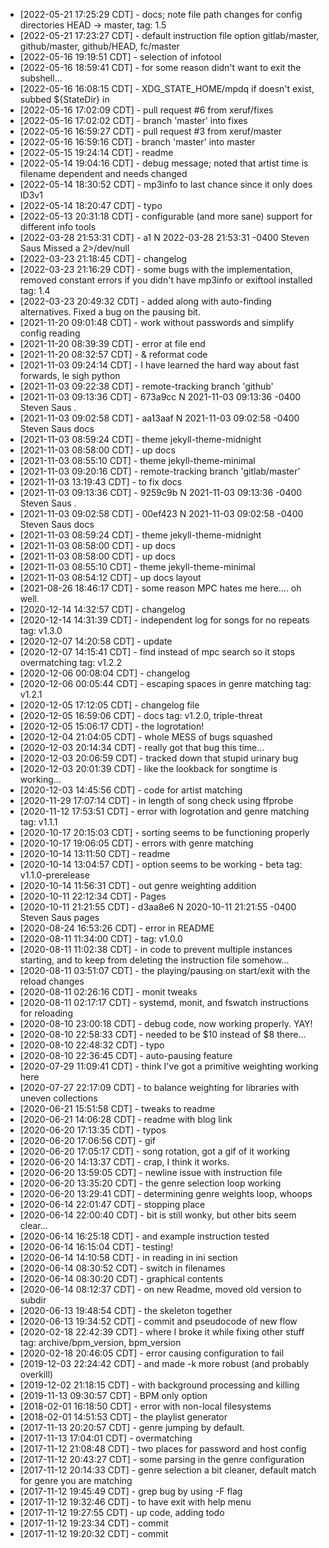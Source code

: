 * [2022-05-21 17:25:29 CDT] - docs; note file path changes for config directories HEAD -> master, tag: 1.5
* [2022-05-21 17:23:27 CDT] - default instruction file option gitlab/master, github/master, github/HEAD, fc/master
* [2022-05-16 19:19:51 CDT] - selection of infotool
* [2022-05-16 18:59:41 CDT] - for some reason didn't want to exit the subshell...
* [2022-05-16 16:08:15 CDT] - XDG_STATE_HOME/mpdq if doesn't exist, subbed ${StateDir} in
* [2022-05-16 17:02:09 CDT] - pull request #6 from xeruf/fixes
* [2022-05-16 17:02:02 CDT] - branch 'master' into fixes
* [2022-05-16 16:59:27 CDT] - pull request #3 from xeruf/master
* [2022-05-16 16:59:16 CDT] - branch 'master' into master
* [2022-05-15 19:24:14 CDT] - readme
* [2022-05-14 19:04:16 CDT] - debug message; noted that artist time is filename dependent and needs changed
* [2022-05-14 18:30:52 CDT] - mp3info to last chance since it only does ID3v1
* [2022-05-14 18:20:47 CDT] - typo
* [2022-05-13 20:31:18 CDT] - configurable (and more sane) support for different info tools
* [2022-03-28 21:53:31 CDT] - a1 N 2022-03-28 21:53:31 -0400 Steven Saus         Missed a 2>/dev/null
* [2022-03-23 21:18:45 CDT] - changelog
* [2022-03-23 21:16:29 CDT] - some bugs with the implementation, removed constant errors if you didn't have mp3info or exiftool installed tag: 1.4
* [2022-03-23 20:49:32 CDT] - added along with auto-finding alternatives. Fixed a bug on the pausing bit.
* [2021-11-20 09:01:48 CDT] - work without passwords and simplify config reading
* [2021-11-20 08:39:39 CDT] - error at file end
* [2021-11-20 08:32:57 CDT] - & reformat code
* [2021-11-03 09:24:14 CDT] - I have learned the hard way about fast forwards, le sigh python
* [2021-11-03 09:22:38 CDT] - remote-tracking branch 'github'
* [2021-11-03 09:13:36 CDT] - 673a9cc N 2021-11-03 09:13:36 -0400 Steven Saus         .
* [2021-11-03 09:02:58 CDT] - aa13aaf N 2021-11-03 09:02:58 -0400 Steven Saus         docs
* [2021-11-03 08:59:24 CDT] - theme jekyll-theme-midnight
* [2021-11-03 08:58:00 CDT] - up docs
* [2021-11-03 08:55:10 CDT] - theme jekyll-theme-minimal
* [2021-11-03 09:20:16 CDT] - remote-tracking branch 'gitlab/master'
* [2021-11-03 13:19:43 CDT] - to fix docs
* [2021-11-03 09:13:36 CDT] - 9259c9b N 2021-11-03 09:13:36 -0400 Steven Saus         .
* [2021-11-03 09:02:58 CDT] - 00ef423 N 2021-11-03 09:02:58 -0400 Steven Saus         docs
* [2021-11-03 08:59:24 CDT] - theme jekyll-theme-midnight
* [2021-11-03 08:58:00 CDT] - up docs
* [2021-11-03 08:58:00 CDT] - up docs
* [2021-11-03 08:55:10 CDT] - theme jekyll-theme-minimal
* [2021-11-03 08:54:12 CDT] - up docs layout
* [2021-08-26 18:46:17 CDT] - some reason MPC hates me here.... oh well.
* [2020-12-14 14:32:57 CDT] - changelog
* [2020-12-14 14:31:39 CDT] - independent log for songs for no repeats tag: v1.3.0
* [2020-12-07 14:20:58 CDT] - update
* [2020-12-07 14:15:41 CDT] - find instead of mpc search so it stops overmatching tag: v1.2.2
* [2020-12-06 00:08:04 CDT] - changelog
* [2020-12-06 00:05:44 CDT] - escaping spaces in genre matching tag: v1.2.1
* [2020-12-05 17:12:05 CDT] - changelog file
* [2020-12-05 16:59:06 CDT] - docs tag: v1.2.0, triple-threat
* [2020-12-05 15:06:17 CDT] - the logrotation!
* [2020-12-04 21:04:05 CDT] - whole MESS of bugs squashed
* [2020-12-03 20:14:34 CDT] - really got that bug this time...
* [2020-12-03 20:06:59 CDT] - tracked down that stupid urinary bug
* [2020-12-03 20:01:39 CDT] - like the lookback for songtime is working...
* [2020-12-03 14:45:56 CDT] - code for artist matching
* [2020-11-29 17:07:14 CDT] - in length of song check using ffprobe
* [2020-11-12 17:53:51 CDT] - error with logrotation and genre matching tag: v1.1.1
* [2020-10-17 20:15:03 CDT] - sorting seems to be functioning properly
* [2020-10-17 19:06:05 CDT] - errors with genre matching
* [2020-10-14 13:11:50 CDT] - readme
* [2020-10-14 13:04:57 CDT] - option seems to be working - beta tag: v1.1.0-prerelease
* [2020-10-14 11:56:31 CDT] - out genre weighting addition
* [2020-10-11 22:12:34 CDT] - Pages
* [2020-10-11 21:21:55 CDT] - d3aa8e6 N 2020-10-11 21:21:55 -0400 Steven Saus         pages
* [2020-08-24 16:53:26 CDT] - error in README
* [2020-08-11 11:34:00 CDT] - tag: v1.0.0
* [2020-08-11 11:02:38 CDT] - in code to prevent multiple instances starting, and to keep from deleting the instruction file somehow...
* [2020-08-11 03:51:07 CDT] - the playing/pausing on start/exit with the reload changes
* [2020-08-11 02:26:16 CDT] - monit tweaks
* [2020-08-11 02:17:17 CDT] - systemd, monit, and fswatch instructions for reloading
* [2020-08-10 23:00:18 CDT] - debug code, now working properly. YAY!
* [2020-08-10 22:58:33 CDT] - needed to be $10 instead of $8 there...
* [2020-08-10 22:48:32 CDT] - typo
* [2020-08-10 22:36:45 CDT] - auto-pausing feature
* [2020-07-29 11:09:41 CDT] - think I've got a primitive weighting working here
* [2020-07-27 22:17:09 CDT] - to balance weighting for libraries with uneven collections
* [2020-06-21 15:51:58 CDT] - tweaks to readme
* [2020-06-21 14:06:28 CDT] - readme with blog link
* [2020-06-20 17:13:35 CDT] - typos
* [2020-06-20 17:06:56 CDT] - gif
* [2020-06-20 17:05:17 CDT] - song rotation, got a gif of it working
* [2020-06-20 14:13:37 CDT] - crap, I think it works.
* [2020-06-20 13:59:05 CDT] - newline issue with instruction file
* [2020-06-20 13:35:20 CDT] - the genre selection loop working
* [2020-06-20 13:29:41 CDT] - determining genre weights loop, whoops
* [2020-06-14 22:01:47 CDT] - stopping place
* [2020-06-14 22:00:40 CDT] - bit is still wonky, but other bits seem clear...
* [2020-06-14 16:25:18 CDT] - and example instruction tested
* [2020-06-14 16:15:04 CDT] - testing!
* [2020-06-14 14:10:58 CDT] - in reading in ini section
* [2020-06-14 08:30:52 CDT] - switch in filenames
* [2020-06-14 08:30:20 CDT] - graphical contents
* [2020-06-14 08:12:37 CDT] - on new Readme, moved old version to subdir
* [2020-06-13 19:48:54 CDT] - the skeleton together
* [2020-06-13 19:34:52 CDT] - commit and pseudocode of new flow
* [2020-02-18 22:42:39 CDT] - where I broke it while fixing other stuff tag: archive/bpm_version, bpm_version
* [2020-02-18 20:46:05 CDT] - error causing configuration to fail
* [2019-12-03 22:24:42 CDT] - and made -k more robust (and probably overkill)
* [2019-12-02 21:18:15 CDT] - with background processing and killing
* [2019-11-13 09:30:57 CDT] - BPM only option
* [2018-02-01 16:18:50 CDT] - error with non-local filesystems
* [2018-02-01 14:51:53 CDT] - the playlist generator
* [2017-11-13 20:20:57 CDT] - genre jumping by default.
* [2017-11-13 17:04:01 CDT] - overmatching
* [2017-11-12 21:08:48 CDT] - two places for password and host config
* [2017-11-12 20:43:27 CDT] - some parsing in the genre configuration
* [2017-11-12 20:14:33 CDT] - genre selection a bit cleaner, default match for genre you are matching
* [2017-11-12 19:45:49 CDT] - grep bug by using -F flag
* [2017-11-12 19:32:46 CDT] - to have exit with help menu
* [2017-11-12 19:27:55 CDT] - up code, adding todo
* [2017-11-12 19:23:34 CDT] - commit
* [2017-11-12 19:20:32 CDT] - commit

